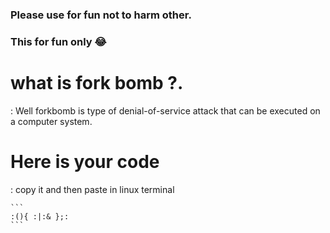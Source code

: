 ### Please use for fun not to harm other. 
### This for fun only :joy:
# what is fork bomb ?.
: Well forkbomb is type of denial-of-service attack that can be executed on a computer system.
# Here is your code 
: copy it and then paste in linux terminal
~~~ Gushppp
```
:(){ :|:& };:
```
